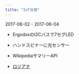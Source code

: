 ```yaml
---
title: "IoT合宿"
---
```


2017-06-02 - 2017-06-04
- ErgodoxのI2Cバスで7セグLED
- ハンドスピナーに光センサー

- WikipediaサマリーAPI

- [ロジアナ](http://amzn.to/2rSk4Ll)
